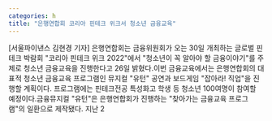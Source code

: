 ```yaml
---
categories: h
title: "은행연합회 코리아 핀테크 위크서 청소년 금융교육"
---
```

[서울파이낸스 김현경 기자] 은행연합회는 금융위원회가 오는 30일 개최하는 글로벌 핀테크 박람회 "코리아 핀테크 위크 2022"에서 "청소년이 꼭 알아야 할 금융이야기"를 주제로 청소년 금융교육을 진행한다고 26일 밝혔다.이번 금융교육에서는 은행연합회의 대표적 청소년 금융교육 프로그램인 뮤지컬 "유턴" 공연과 보드게임 "잡아라! 직업"을 진행할 계획이다. 프로그램에는 핀테크전공 특성화고 학생 등 청소년 100여명이 참여할 예정이다.금융뮤지컬 "유턴"은 은행연합회가 진행하는 "찾아가는 금융교육 프로그램"의 일환으로 제작됐다. 지난 2